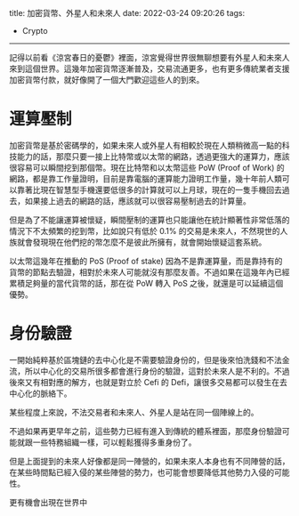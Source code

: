 title: 加密貨幣、外星人和未來人
date: 2022-03-24 09:20:26
tags:
- Crypto
---

記得以前看《涼宮春日的憂鬱》裡面，涼宮覺得世界很無聊想要有外星人和未來人來到這個世界。這幾年加密貨幣逐漸普及，交易流通更多，也有更多傳統業者支援加密貨幣付款，就好像開了一個大門歡迎這些人的到來。

# 運算壓制

加密貨幣是基於密碼學的，如果未來人或外星人有相較於現在人類稍微高一點的科技能力的話，那麼只要一接上比特幣或以太幣的網路，透過更強大的運算力，應該很容易可以瞬間挖到那個幣。現在比特幣和以太幣這些 PoW (Proof of Work) 的網路，都是靠工作量證明，目前是靠電腦的運算能力證明工作量，幾十年前人類可以靠著比現在智慧型手機還要低很多的計算就可以上月球，現在的一隻手機回去過去，如果接上過去的網路的話，應該就可以很容易壓制過去的計算量。

但是為了不能讓運算被懷疑，瞬間壓制的運算也只能讓他在統計顯著性非常低落的情況下不太頻繁的挖到幣，比如說只有低於 0.1% 的交易是未來人，不然現世的人族就會發現現在他們挖的幣怎麼不是彼此所擁有，就會開始懷疑這套系統。

以太幣這幾年在推動的 PoS (Proof of stake) 因為不是靠運算量，而是靠持有的貨幣的節點去驗證，相對於未來人可能就沒有那麼友善。不過如果在這幾年內已經累積足夠量的當代貨幣的話，那在從 PoW 轉入 PoS 之後，就還是可以延續這個優勢。

# 身份驗證

一開始純粹基於區塊鏈的去中心化是不需要驗證身份的，但是後來怕洗錢和不法金流，所以中心化的交易所很多都會進行身份的驗證，這對於未來人是不利的。不過後來又有相對應的解方，也就是對立於 Cefi 的 Defi，讓很多交易都可以發生在去中心化的脈絡下。

某些程度上來說，不法交易者和未來人、外星人是站在同一個陣線上的。

不過如果再更早年之前，這些勢力已經有進入到傳統的體系裡面，那麼身份驗證可能就跟一些特務組織一樣，可以輕鬆獲得多重身份了。

但是上面提到的未來人好像都是同一陣營的，如果未來人本身也有不同陣營的話，在某些時間點已經入侵的某些陣營的勢力，也可能會想要降低其他勢力入侵的可能性。

更有機會出現在世界中